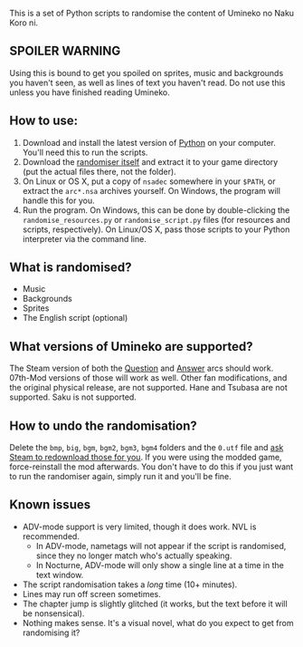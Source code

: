 This is a set of Python scripts to randomise the content of Umineko no Naku Koro ni.

## SPOILER WARNING
Using this is bound to get you spoiled on sprites, music and backgrounds you haven't seen, as well as lines of text you haven't read. Do not use this unless you have finished reading Umineko.

## How to use:
1. Download and install the latest version of [Python](https://python.org) on your computer. You'll need this to run the scripts.
2. Download the [randomiser itself](../../archive/master.zip) and extract it to your game directory (put the actual files there, not the folder).
3. On Linux or OS X, put a copy of `nsadec` somewhere in your `$PATH`, or extract the `arc*.nsa` archives yourself. On Windows, the program will handle this for you.
4. Run the program. On Windows, this can be done by double-clicking the `randomise_resources.py` or `randomise_script.py` files (for resources and scripts, respectively). On Linux/OS X, pass those scripts to your Python interpreter via the command line.

## What is randomised?
- Music
- Backgrounds
- Sprites
- The English script (optional)

## What versions of Umineko are supported?
The Steam version of both the [Question](https://store.steampowered.com/app/406550/) and [Answer](https://store.steampowered.com/app/639490/) arcs should work. 07th-Mod versions of those will work as well. Other fan modifications, and the original physical release, are not supported. Hane and Tsubasa are not supported. Saku is not supported.

## How to undo the randomisation?
Delete the `bmp`, `big`, `bgm`, `bgm2`, `bgm3`, `bgm4` folders and the `0.utf` file and [ask Steam to redownload those for you](https://support.steampowered.com/kb_article.php?ref=2037-QEUH-3335). If you were using the modded game, force-reinstall the mod afterwards. You don't have to do this if you just want to run the randomiser again, simply run it and you'll be fine.

## Known issues
- ADV-mode support is very limited, though it does work. NVL is recommended.
  - In ADV-mode, nametags will not appear if the script is randomised, since they no longer match who's actually speaking.
  - In Nocturne, ADV-mode will only show a single line at a time in the text window.
- The script randomisation takes a *long* time (10+ minutes).
- Lines may run off screen sometimes.
- The chapter jump is slightly glitched (it works, but the text before it will be nonsensical).
- Nothing makes sense. It's a visual novel, what do you expect to get from randomising it?

